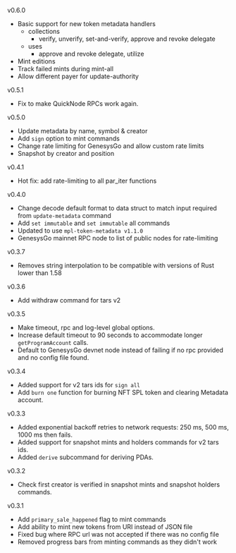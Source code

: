 v0.6.0
* Basic support for new token metadata handlers
    * collections
        * verify, unverify, set-and-verify, approve and revoke delegate
    * uses
        * approve and revoke delegate, utilize
* Mint editions
* Track failed mints during mint-all
* Allow different payer for update-authority

v0.5.1
* Fix to make QuickNode RPCs work again.

v0.5.0
* Update metadata by name, symbol & creator
* Add `sign` option to mint commands
* Change rate limiting for GenesysGo and allow custom rate limits
* Snapshot by creator and position

v0.4.1
* Hot fix: add rate-limiting to all par_iter functions

v0.4.0
* Change decode default format to data struct to match input required from `update-metadata` command
* Add `set immutable` and `set immutable` all commands
* Updated to use `mpl-token-metadata v1.1.0`
* GenesysGo mainnet RPC node to list of public nodes for rate-limiting

v0.3.7
* Removes string interpolation to be compatible with versions of Rust lower than 1.58

v0.3.6
* Add withdraw command for tars v2

v0.3.5
* Make timeout, rpc and log-level global options.
* Increase default timeout to 90 seconds to accommodate longer `getProgramAccount` calls.
* Default to GenesysGo devnet node instead of failing if no rpc provided and no config file found.

v0.3.4
* Added support for v2 tars ids for `sign all`
* Add `burn one` function for burning NFT SPL token and clearing Metadata account.

v0.3.3

* Added exponential backoff retries to network requests: 250 ms, 500 ms, 1000 ms then fails.
* Added support for snapshot mints and holders commands for v2 tars ids.
* Added `derive` subcommand for deriving PDAs.

v0.3.2

* Check first creator is verified in snapshot mints and snapshot holders commands.


v0.3.1

* Add `primary_sale_happened` flag to mint commands
* Add ability to mint new tokens from URI instead of JSON file
* Fixed bug where RPC url was not accepted if there was no config file
* Removed progress bars from minting commands as they didn't work